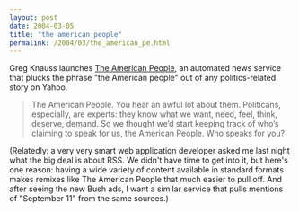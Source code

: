 ```yaml
---
layout: post
date: 2004-03-05
title: "the american people"
permalink: /2004/03/the_american_pe.html
---
```


Greg Knauss launches [The American People](http://www.eod.com/americanpeople/), an automated news service that plucks the phrase "the American people" out of any politics-related story on Yahoo.

> The American People. You hear an awful lot about them. Politicans, especially, are experts: they know what we want, need, feel, think, deserve, demand. So we thought we’d start keeping track of who’s claiming to speak for us, the American People. Who speaks for you?

(Relatedly: a very very smart web application developer asked me last night what the big deal is about RSS. We didn't have time to get into it, but here's one reason: having a wide variety of content available in standard formats makes remixes like The American People that much easier to pull off. And after seeing the new Bush ads, I want a similar service that pulls mentions of "September 11" from the same sources.)